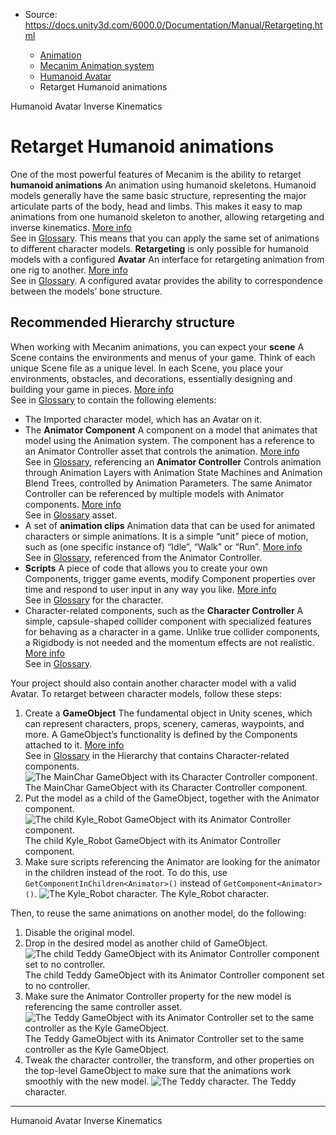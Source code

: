 * Source: https://docs.unity3d.com/6000.0/Documentation/Manual/Retargeting.html

  * [Animation](https://docs.unity3d.com/6000.0/Documentation/Manual/AnimationSection.html)
  * [Mecanim Animation system](https://docs.unity3d.com/6000.0/Documentation/Manual/AnimationOverview.html)
  * [Humanoid Avatar](https://docs.unity3d.com/6000.0/Documentation/Manual/AvatarCreationandSetup.html)
  * Retarget Humanoid animations


[](https://docs.unity3d.com/6000.0/Documentation/Manual/AvatarCreationandSetup.html)
Humanoid Avatar
[](https://docs.unity3d.com/6000.0/Documentation/Manual/InverseKinematics.html)
Inverse Kinematics
# Retarget Humanoid animations
One of the most powerful features of Mecanim is the ability to retarget **humanoid animations** An animation using humanoid skeletons. Humanoid models generally have the same basic structure, representing the major articulate parts of the body, head and limbs. This makes it easy to map animations from one humanoid skeleton to another, allowing retargeting and inverse kinematics. [More info](https://docs.unity3d.com/6000.0/Documentation/Manual/ConfiguringtheAvatar.html)  
See in [Glossary](https://docs.unity3d.com/6000.0/Documentation/Manual/Glossary.html#Humanoidanimation). This means that you can apply the same set of animations to different character models. **Retargeting** is only possible for humanoid models with a configured **Avatar** An interface for retargeting animation from one rig to another. [More info](https://docs.unity3d.com/6000.0/Documentation/Manual/ConfiguringtheAvatar.html)  
See in [Glossary](https://docs.unity3d.com/6000.0/Documentation/Manual/Glossary.html#Avatar). A configured avatar provides the ability to correspondence between the models’ bone structure.
## Recommended Hierarchy structure
When working with Mecanim animations, you can expect your **scene** A Scene contains the environments and menus of your game. Think of each unique Scene file as a unique level. In each Scene, you place your environments, obstacles, and decorations, essentially designing and building your game in pieces. [More info](https://docs.unity3d.com/6000.0/Documentation/Manual/CreatingScenes.html)  
See in [Glossary](https://docs.unity3d.com/6000.0/Documentation/Manual/Glossary.html#Scene) to contain the following elements:
  * The Imported character model, which has an Avatar on it.
  * The **Animator Component** A component on a model that animates that model using the Animation system. The component has a reference to an Animator Controller asset that controls the animation. [More info](https://docs.unity3d.com/6000.0/Documentation/Manual/class-AnimatorController.html)  
See in [Glossary](https://docs.unity3d.com/6000.0/Documentation/Manual/Glossary.html#AnimatorComponent), referencing an **Animator Controller** Controls animation through Animation Layers with Animation State Machines and Animation Blend Trees, controlled by Animation Parameters. The same Animator Controller can be referenced by multiple models with Animator components. [More info](https://docs.unity3d.com/6000.0/Documentation/Manual/class-AnimatorController.html)  
See in [Glossary](https://docs.unity3d.com/6000.0/Documentation/Manual/Glossary.html#AnimatorController) asset.
  * A set of **animation clips** Animation data that can be used for animated characters or simple animations. It is a simple “unit” piece of motion, such as (one specific instance of) “Idle”, “Walk” or “Run”. [More info](https://docs.unity3d.com/6000.0/Documentation/Manual/class-AnimationClip.html)  
See in [Glossary](https://docs.unity3d.com/6000.0/Documentation/Manual/Glossary.html#AnimationClip), referenced from the Animator Controller.
  * **Scripts** A piece of code that allows you to create your own Components, trigger game events, modify Component properties over time and respond to user input in any way you like. [More info](https://docs.unity3d.com/6000.0/Documentation/Manual/creating-scripts.html)  
See in [Glossary](https://docs.unity3d.com/6000.0/Documentation/Manual/Glossary.html#Scripts) for the character.
  * Character-related components, such as the **Character Controller** A simple, capsule-shaped collider component with specialized features for behaving as a character in a game. Unlike true collider components, a Rigidbody is not needed and the momentum effects are not realistic. [More info](https://docs.unity3d.com/6000.0/Documentation/Manual/class-CharacterController.html)  
See in [Glossary](https://docs.unity3d.com/6000.0/Documentation/Manual/Glossary.html#CharacterController).


Your project should also contain another character model with a valid Avatar.
To retarget between character models, follow these steps:
  1. Create a **GameObject** The fundamental object in Unity scenes, which can represent characters, props, scenery, cameras, waypoints, and more. A GameObject’s functionality is defined by the Components attached to it. [More info](https://docs.unity3d.com/6000.0/Documentation/Manual/class-GameObject.html)  
See in [Glossary](https://docs.unity3d.com/6000.0/Documentation/Manual/Glossary.html#GameObject) in the Hierarchy that contains Character-related components.
![The MainChar GameObject with its Character Controller component.](https://docs.unity3d.com/6000.0/Documentation/uploads/Main/MecanimRetargetingTopLevel.png) The MainChar GameObject with its Character Controller component.
  2. Put the model as a child of the GameObject, together with the Animator component.
![The child Kyle_Robot GameObject with its Animator Controller component.](https://docs.unity3d.com/6000.0/Documentation/uploads/Main/MecanimRetargetingModel.png) The child Kyle_Robot GameObject with its Animator Controller component.
  3. Make sure scripts referencing the Animator are looking for the animator in the children instead of the root. To do this, use `GetComponentInChildren<Animator>()` instead of `GetComponent<Animator>()`.
![The Kyle_Robot character.](https://docs.unity3d.com/6000.0/Documentation/uploads/Main/MecanimRetargetingKyle.jpg) The Kyle_Robot character.


Then, to reuse the same animations on another model, do the following:
  1. Disable the original model.
  2. Drop in the desired model as another child of GameObject.
![The child Teddy GameObject with its Animator Controller component set to no controller.](https://docs.unity3d.com/6000.0/Documentation/uploads/Main/MecanimRetargetingOtherModel.png) The child Teddy GameObject with its Animator Controller component set to no controller.
  3. Make sure the Animator Controller property for the new model is referencing the same controller asset.
![The Teddy GameObject with its Animator Controller set to the same controller as the Kyle GameObject.](https://docs.unity3d.com/6000.0/Documentation/uploads/Main/MecanimRetargetingOtherModelCorrectController.png) The Teddy GameObject with its Animator Controller set to the same controller as the Kyle GameObject.
  4. Tweak the character controller, the transform, and other properties on the top-level GameObject to make sure that the animations work smoothly with the new model.
![The Teddy character.](https://docs.unity3d.com/6000.0/Documentation/uploads/Main/MecanimRetargetingTed.jpg) The Teddy character.


* * *
[](https://docs.unity3d.com/6000.0/Documentation/Manual/AvatarCreationandSetup.html)
Humanoid Avatar
[](https://docs.unity3d.com/6000.0/Documentation/Manual/InverseKinematics.html)
Inverse Kinematics
